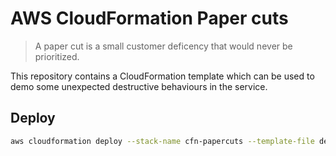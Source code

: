 # AWS CloudFormation Paper cuts

> A paper cut is a small customer deficency that would never be prioritized.

This repository contains a CloudFormation template which can be used to demo some unexpected destructive behaviours in the service.


## Deploy

```bash
aws cloudformation deploy --stack-name cfn-papercuts --template-file demo.yml --capabilities CAPABILITY_IAM
```